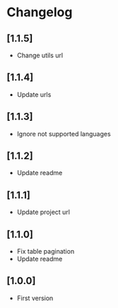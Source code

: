 # Changelog

## [1.1.5]
- Change utils url

## [1.1.4]
- Update urls

## [1.1.3]
- Ignore not supported languages

## [1.1.2]
- Update readme

## [1.1.1]
- Update project url

## [1.1.0]
- Fix table pagination
- Update readme

## [1.0.0]
- First version
